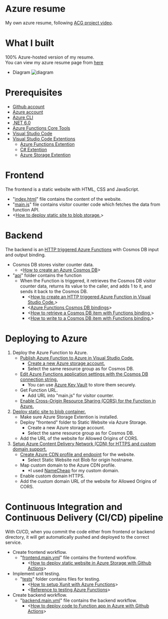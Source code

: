# Azure resume
My own azure resume, following [ACG project video](https://www.youtube.com/watch?v=ieYrBWmkfno).

# What I built
100% Azure-hosted version of my resume.\
You can view my azure resume page from [here](https://www.takakazu.me)

- Diagram
![diagram](https://user-images.githubusercontent.com/106180700/232945784-9eed8d37-e645-4706-8acd-2f02c55e7257.png)

# Prerequisites
- [Github account](https://github.com)
- [Azure account](https://azure.microsoft.com/en-ca/)
- [Azure CLI](https://learn.microsoft.com/en-us/cli/azure/install-azure-cli)
- [.NET 6.0](https://dotnet.microsoft.com/en-us/download/dotnet/6.0)
- [Azure Functions Core Tools](https://learn.microsoft.com/en-us/azure/azure-functions/functions-run-local?tabs=v4%2Cmacos%2Ccsharp%2Cportal%2Cbash#install-the-azure-functions-core-tools)
- [Visual Studio Code](https://code.visualstudio.com)
- [Visual Studio Code Extentions](https://code.visualstudio.com/docs/introvideos/extend)
  - [Azure Functions Extention](https://marketplace.visualstudio.com/items?itemName=ms-azuretools.vscode-azurefunctions)
  - [C# Extention](https://marketplace.visualstudio.com/items?itemName=ms-dotnettools.csharp)
  - [Azure Storage Extention](https://marketplace.visualstudio.com/items?itemName=ms-azuretools.vscode-azurestorage)

# Frontend
The frontend is a static website with HTML, CSS and JavaScript.
- "[index.html](https://github.com/TakakazuS/azure-resume/blob/main/frontend/index.html)" file contains the content of the website.
- "[main.js](https://github.com/TakakazuS/azure-resume/blob/main/frontend/main.js)" file contains visitor counter code which fetches the data from function API.
- <[How to deploy static site to blob storage.](https://learn.microsoft.com/en-us/azure/storage/blobs/storage-blob-static-website-host)>

# Backend
The backend is an [HTTP triggered Azure Functions](https://learn.microsoft.com/en-us/azure/azure-functions/functions-bindings-http-webhook-trigger?tabs=python-v2%2Cin-process%2Cfunctionsv2&pivots=programming-language-csharp) with Cosmos DB input and output binding.
- Cosmos DB stores visiter counter data.
  - <[How to create an Azure Cosmos DB](https://learn.microsoft.com/en-us/azure/cosmos-db/nosql/quickstart-portal)>
- "[api](https://github.com/TakakazuS/azure-resume/tree/main/backend/api)" folder contains the function
  - When the Function is triggered, it retrieves the Cosmos DB visitor counter data, returns its value to the caller, and adds 1 to it, and sends it back to the Cosmos DB.
    - <[How to create an HTTP triggered Azure Function in Visual Studio Code.](https://learn.microsoft.com/en-us/azure/azure-functions/functions-develop-vs-code?tabs=csharp)>
    - <[Azure Functions Cosmos DB bindings](https://learn.microsoft.com/en-us/azure/azure-functions/functions-bindings-cosmosdb-v2?tabs=in-process%2Cfunctionsv2&pivots=programming-language-csharp)>
    - <[How to retrieve a Cosmos DB item with Functions binding.](https://learn.microsoft.com/en-us/azure/azure-functions/functions-bindings-cosmosdb-v2-input?tabs=python-v2%2Cin-process%2Cfunctionsv2&pivots=programming-language-csharp)>
    - <[How to write to a Cosmos DB item with Functions binding.](https://learn.microsoft.com/en-us/azure/azure-functions/functions-bindings-cosmosdb-v2-output?tabs=python-v2%2Cin-process%2Cfunctionsv2&pivots=programming-language-csharp)>


# Deploying to Azure 
1. Deploy the Azure Function to Azure.
   - [Publish Azure Function to Azure in Visual Studio Code.]((https://learn.microsoft.com/en-us/azure/azure-functions/functions-develop-vs-code?tabs=csharp#enable-publishing-with-advanced-create-options))
     - [Create a new Azure storage account.](https://github.com/microsoft/vscode-azurestorage)
     - Select the same resource group as for Cosmos DB.
   - [Edit Azure Functions application settings with the Cosmos DB connection string.](https://learn.microsoft.com/en-us/azure/azure-functions/functions-add-output-binding-cosmos-db-vs-code?tabs=in-process%2Cv1&pivots=programming-language-csharp#update-your-function-app-settings)
     - You can use [Azure Key Vault](https://learn.microsoft.com/en-us/azure/key-vault/general/basic-concepts) to store them securely.
   - Get Function URL.
     - Add URL into "main.js" for visitor counter.
   - [Enable Cross-Origin Resource Sharing (CORS) for the Function in Azure.](https://learn.microsoft.com/en-us/azure/cosmos-db/nosql/how-to-configure-cross-origin-resource-sharing)
2. [Deploy static site to blob container.](https://learn.microsoft.com/en-us/azure/storage/blobs/storage-blob-static-website)
   - Make sure Azure Storage Extention is installed.
   - Deploy "frontend" folder to Static Website via Azure Storage.
     - Create a new Azure storage account.
     - Select the same resource group as for Cosmos DB.
   - Add the URL of the website for Allowed Origins of CORS.
3. [Setup Azure Content Delivery Network (CDN) for HTTPS and custom domain support.](https://learn.microsoft.com/en-us/azure/cdn/cdn-custom-ssl?tabs=option-1-default-enable-https-with-a-cdn-managed-certificate)
   - [Create Azure CDN profile and endpoint](https://learn.microsoft.com/en-us/azure/cdn/cdn-create-new-endpoint) for the website.
     - Select Static Website not Blob for origin hostname.
   - Map custom domain to the Azure CDN profile.
     - *I used [NameCheap](https://www.namecheap.com) for my custom domain.
   - Enable custom domain HTTPS.
   - Add the custom domain URL of the website for Allowed Origins of CORS.

# Continuous Integration and Continuous Delivery (CI/CD) pipeline
With CI/CD, when you commit the code either from frontend or backend directory, it will get automatically pushed and deployed to the correct service.
- Create frontend workflow.
  - "[frontend.main.yml](https://github.com/TakakazuS/azure-resume/blob/main/.github/workflows/frontend.main.yml)" file contains the frontend workflow.
    - <[How to deploy static website in Azure Storage with Github Actions](https://learn.microsoft.com/en-us/azure/storage/blobs/storage-blobs-static-site-github-actions?tabs=userlevel)>
- Implement unit testing.
  - "[tests](https://github.com/TakakazuS/azure-resume/tree/main/backend/tests)" folder contains files for testing.
    - <[How to setup Xunit with Azure Functions](https://www.madebygps.com/how-to-use-xunit-with-azure-functions/)>
    - <[Reference to testing Azure Functions](https://learn.microsoft.com/en-us/azure/azure-functions/supported-languages)>
- Create backend workflow.
  - "[backend.main.yml](https://github.com/TakakazuS/azure-resume/blob/main/.github/workflows/backend.main.yml)" file contains the backend workflow.
    - <[How to deploy code to Function app in Azure with Github Actions](https://learn.microsoft.com/en-us/azure/azure-functions/functions-how-to-github-actions?tabs=dotnet#deploy-the-function-app)>